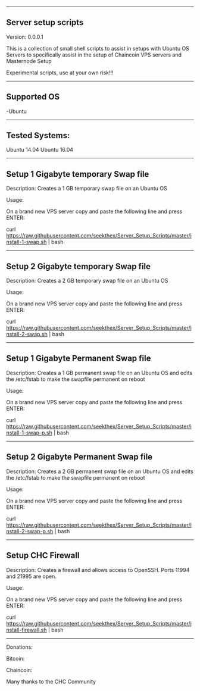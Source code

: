 ---------
Server setup scripts
---------
Version: 0.0.0.1

This is a collection of small shell scripts to assist in setups with Ubuntu OS Servers to specifically assist in the setup of Chaincoin VPS servers and Masternode Setup

Experimental scripts, use at your own risk!!!

---------
Supported OS
---------
-Ubuntu

---------------
Tested Systems:
---------------
Ubuntu 14.04
Ubuntu 16.04

--------------
Setup 1 Gigabyte temporary Swap file
--------------
Description: Creates a 1 GB temporary swap file on an Ubuntu OS

Usage:

On a brand new VPS server copy and paste the following line and press ENTER:

curl https://raw.githubusercontent.com/seekthex/Server_Setup_Scripts/master/install-1-swap.sh | bash

--------------
Setup 2 Gigabyte temporary Swap file
--------------
Description: Creates a 2 GB temporary swap file on an Ubuntu OS

Usage:

On a brand new VPS server copy and paste the following line and press ENTER:

curl https://raw.githubusercontent.com/seekthex/Server_Setup_Scripts/master/install-2-swap.sh | bash

--------------
Setup 1 Gigabyte Permanent Swap file
--------------
Description: Creates a 1 GB permanent swap file on an Ubuntu OS and edits the /etc/fstab to make the swapfile permanent on reboot

Usage:

On a brand new VPS server copy and paste the following line and press ENTER:

curl https://raw.githubusercontent.com/seekthex/Server_Setup_Scripts/master/install-1-swap-p.sh | bash

--------------
Setup 2 Gigabyte Permanent Swap file
--------------
Description: Creates a 2 GB permanent swap file on an Ubuntu OS and edits the /etc/fstab to make the swapfile permanent on reboot

Usage:

On a brand new VPS server copy and paste the following line and press ENTER:

curl https://raw.githubusercontent.com/seekthex/Server_Setup_Scripts/master/install-2-swap-p.sh | bash

--------------
Setup CHC Firewall
--------------
Description: Creates a firewall and allows access to OpenSSH. Ports 11994 and 21995 are open.

Usage:

On a brand new VPS server copy and paste the following line and press ENTER:

curl https://raw.githubusercontent.com/seekthex/Server_Setup_Scripts/master/install-firewall.sh | bash

**********

Donations:

Bitcoin:

Chaincoin:

Many thanks to the CHC Community
